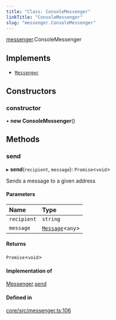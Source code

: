 ```yaml
---
title: "Class: ConsoleMessenger"
linkTitle: "ConsoleMessenger"
slug: "messenger.ConsoleMessenger"
---
```


[messenger](../../modules/messenger).ConsoleMessenger

## Implements

-   [`Messenger`](../../interfaces/messenger.Messenger)

## Constructors

### constructor

• **new ConsoleMessenger**()

## Methods

### send

▸ **send**(`recipient`, `message`): `Promise`<`void`\>

Sends a message to a given address

#### Parameters

| Name        | Type                                      |
| :---------- | :---------------------------------------- |
| `recipient` | `string`                                  |
| `message`   | [`Message`](../messenger.Message)<`any`\> |

#### Returns

`Promise`<`void`\>

#### Implementation of

[Messenger](../../interfaces/messenger.Messenger).[send](../interfaces/messenger.Messenger.md#send)

#### Defined in

[core/src/messenger.ts:106](https://github.com/padloc/padloc/blob/b00eb4fd/packages/core/src/messenger.ts#L106)
